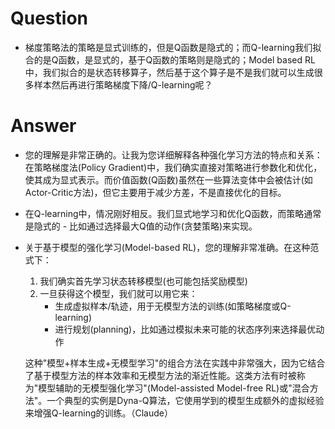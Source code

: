 # Question

- 梯度策略法的策略是显式训练的，但是Q函数是隐式的；而Q-learning我们拟合的是Q函数，是显式的，基于Q函数的策略则是隐式的；Model based RL中，我们拟合的是状态转移算子，然后基于这个算子是不是我们就可以生成很多样本然后再进行策略梯度下降/Q-learning呢？
# Answer

- 您的理解是非常正确的。让我为您详细解释各种强化学习方法的特点和关系：在策略梯度法(Policy Gradient)中，我们确实直接对策略进行参数化和优化，使其成为显式表示。而价值函数(Q函数)虽然在一些算法变体中会被估计(如Actor-Critic方法)，但它主要用于减少方差，不是直接优化的目标。
- 在Q-learning中，情况刚好相反。我们显式地学习和优化Q函数，而策略通常是隐式的 - 比如通过选择最大Q值的动作(贪婪策略)来实现。
- 关于基于模型的强化学习(Model-based RL)，您的理解非常准确。在这种范式下：
	1. 我们确实首先学习状态转移模型(也可能包括奖励模型)
	2. 一旦获得这个模型，我们就可以用它来：
	    - 生成虚拟样本/轨迹，用于无模型方法的训练(如策略梯度或Q-learning)
	    - 进行规划(planning)，比如通过模拟未来可能的状态序列来选择最优动作
	
	这种"模型+样本生成+无模型学习"的组合方法在实践中非常强大，因为它结合了基于模型方法的样本效率和无模型方法的渐近性能。这类方法有时被称为"模型辅助的无模型强化学习"(Model-assisted Model-free RL)或"混合方法"。一个典型的实例是Dyna-Q算法，它使用学到的模型生成额外的虚拟经验来增强Q-learning的训练。（Claude）